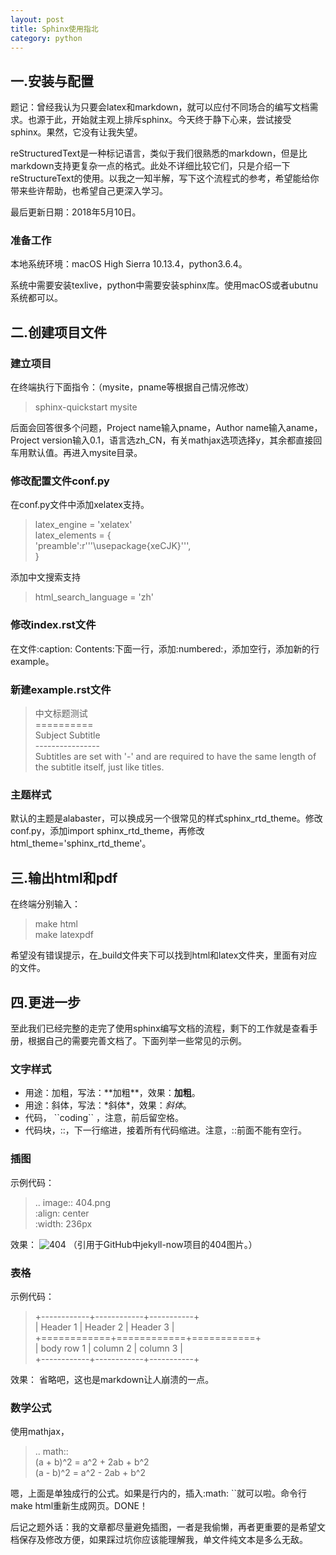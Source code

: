 ```yaml
---
layout: post
title: Sphinx使用指北
category: python
---
```

## 一.安装与配置
题记：曾经我认为只要会latex和markdown，就可以应付不同场合的编写文档需求。也源于此，开始就主观上排斥sphinx。今天终于静下心来，尝试接受sphinx。果然，它没有让我失望。

reStructuredText是一种标记语言，类似于我们很熟悉的markdown，但是比markdown支持更复杂一点的格式。此处不详细比较它们，只是介绍一下reStructureText的使用。以我之一知半解，写下这个流程式的参考，希望能给你带来些许帮助，也希望自己更深入学习。

最后更新日期：2018年5月10日。

### 准备工作
本地系统环境：macOS High Sierra 10.13.4，python3.6.4。

系统中需要安装texlive，python中需要安装sphinx库。使用macOS或者ubutnu系统都可以。

## 二.创建项目文件
### 建立项目
在终端执行下面指令：（mysite，pname等根据自己情况修改）
> sphinx-quickstart mysite  

后面会回答很多个问题，Project name输入pname，Author name输入aname，Project version输入0.1，语言选zh\_CN，有关mathjax选项选择y，其余都直接回车用默认值。再进入mysite目录。
### 修改配置文件conf.py
在conf.py文件中添加xelatex支持。
> latex\_engine = 'xelatex'  
> latex\_elements = {  
> 'preamble':r'''\usepackage{xeCJK}''',  
> }  

添加中文搜索支持
> html\_search\_language = 'zh'

### 修改index.rst文件
在文件:caption: Contents:下面一行，添加:numbered:，添加空行，添加新的行example。
### 新建example.rst文件
> 中文标题测试  
> \==========   
> Subject Subtitle  
> \----------------   
> Subtitles are set with '-' and are required to have the same length 
of the subtitle itself, just like titles.  
> 

### 主题样式
默认的主题是alabaster，可以换成另一个很常见的样式sphinx\_rtd\_theme。修改conf.py，添加import sphinx\_rtd\_theme，再修改html\_theme='sphinx\_rtd\_theme'。

## 三.输出html和pdf
在终端分别输入：
> make html  
> make latexpdf  
> 

希望没有错误提示，在_build文件夹下可以找到html和latex文件夹，里面有对应的文件。

## 四.更进一步
至此我们已经完整的走完了使用sphinx编写文档的流程，剩下的工作就是查看手册，根据自己的需要完善文档了。下面列举一些常见的示例。
### 文字样式
* 用途：加粗，写法：\*\*加粗\*\*，效果：**加粗**。
* 用途：斜体，写法：\*斜体\*，效果：*斜体*。
* 代码， \`\`coding`` ，注意，前后留空格。
* 代码块，::，下一行缩进，接着所有代码缩进。注意，::前面不能有空行。

### 插图
示例代码：
> .. image:: 404.png  
>    :align: center  
>    :width: 236px  

效果：
![404](../images/404.jpg)
（引用于GitHub中jekyll-now项目的404图片。）
### 表格
示例代码：
> +------------+------------+-----------+  
> | Header 1   | Header 2   | Header 3  |  
> +============+============+===========+  
> | body row 1 | column 2   | column 3  |  
> +------------+------------+-----------+

效果：
省略吧，这也是markdown让人崩溃的一点。
### 数学公式
使用mathjax，
> .. math::  
>    (a + b)^2 = a^2 + 2ab + b^2  
>    (a - b)^2 = a^2 - 2ab + b^2  

嗯，上面是单独成行的公式。如果是行内的，插入:math: ``就可以啦。命令行make html重新生成网页。DONE！

后记之题外话：我的文章都尽量避免插图，一者是我偷懒，再者更重要的是希望文档保存及修改方便，如果踩过坑你应该能理解我，单文件纯文本是多么无敌。